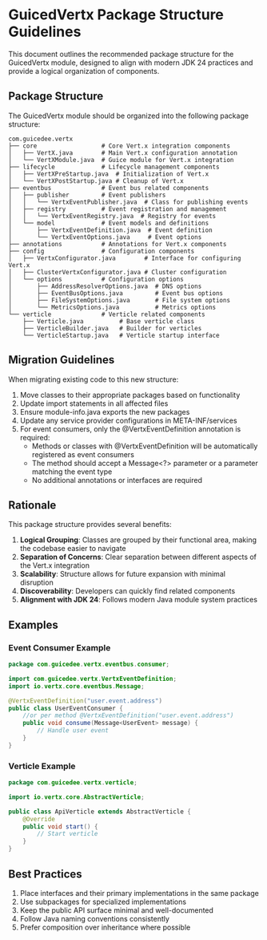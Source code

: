 # GuicedVertx Package Structure Guidelines

This document outlines the recommended package structure for the GuicedVertx module, designed to align with modern JDK 24 practices and provide a logical organization of components.

## Package Structure

The GuicedVertx module should be organized into the following package structure:

```
com.guicedee.vertx
├── core                  # Core Vert.x integration components
│   ├── VertX.java        # Main Vert.x configuration annotation
│   └── VertXModule.java  # Guice module for Vert.x integration
├── lifecycle             # Lifecycle management components
│   ├── VertXPreStartup.java  # Initialization of Vert.x
│   └── VertXPostStartup.java # Cleanup of Vert.x
├── eventbus              # Event bus related components
│   ├── publisher         # Event publishers
│   │   └── VertxEventPublisher.java  # Class for publishing events
│   ├── registry          # Event registration and management
│   │   └── VertxEventRegistry.java  # Registry for events
│   └── model             # Event models and definitions
│       ├── VertxEventDefinition.java  # Event definition
│       └── VertxEventOptions.java     # Event options
├── annotations           # Annotations for Vert.x components
├── config                # Configuration components
│   ├── VertxConfigurator.java        # Interface for configuring Vert.x
│   ├── ClusterVertxConfigurator.java # Cluster configuration
│   └── options           # Configuration options
│       ├── AddressResolverOptions.java  # DNS options
│       ├── EventBusOptions.java         # Event bus options
│       ├── FileSystemOptions.java       # File system options
│       └── MetricsOptions.java          # Metrics options
└── verticle              # Verticle related components
    ├── Verticle.java          # Base verticle class
    ├── VerticleBuilder.java   # Builder for verticles
    └── VerticleStartup.java   # Verticle startup interface
```

## Migration Guidelines

When migrating existing code to this new structure:

1. Move classes to their appropriate packages based on functionality
2. Update import statements in all affected files
3. Ensure module-info.java exports the new packages
4. Update any service provider configurations in META-INF/services
5. For event consumers, only the @VertxEventDefinition annotation is required:
   - Methods or classes with @VertxEventDefinition will be automatically registered as event consumers
   - The method should accept a Message<?> parameter or a parameter matching the event type
   - No additional annotations or interfaces are required

## Rationale

This package structure provides several benefits:

1. **Logical Grouping**: Classes are grouped by their functional area, making the codebase easier to navigate
2. **Separation of Concerns**: Clear separation between different aspects of the Vert.x integration
3. **Scalability**: Structure allows for future expansion with minimal disruption
4. **Discoverability**: Developers can quickly find related components
5. **Alignment with JDK 24**: Follows modern Java module system practices

## Examples

### Event Consumer Example

```java
package com.guicedee.vertx.eventbus.consumer;

import com.guicedee.vertx.VertxEventDefinition;
import io.vertx.core.eventbus.Message;

@VertxEventDefinition("user.event.address")
public class UserEventConsumer {
    //or per method @VertxEventDefinition("user.event.address")
    public void consume(Message<UserEvent> message) {
        // Handle user event
    }
}
```

### Verticle Example

```java
package com.guicedee.vertx.verticle;

import io.vertx.core.AbstractVerticle;

public class ApiVerticle extends AbstractVerticle {
    @Override
    public void start() {
        // Start verticle
    }
}
```

## Best Practices

1. Place interfaces and their primary implementations in the same package
2. Use subpackages for specialized implementations
3. Keep the public API surface minimal and well-documented
4. Follow Java naming conventions consistently
5. Prefer composition over inheritance where possible
